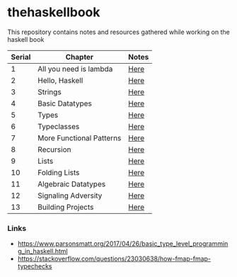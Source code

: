 # thehaskellbook
This repository contains notes and resources gathered while working on the haskell book

| Serial | Chapter | Notes |
|----- | ------ | ----- |
|1| All you need is lambda | [Here](./Chapter-01-Lambda-Calculus/Chapter-01-Notes.pdf) | 
|2| Hello, Haskell | [Here](./Chapter-02-Hello-Haskell/Chapter-02-Notes.pdf)|
|3| Strings | [Here](./Chapter-03-Strings/Chapter-03-Notes.pdf)| 
|4| Basic Datatypes | [Here](./Chapter-04-Basic-Datatypes/Chapter-04-Basic-data-types-Notes.pdf)|
|5| Types | [Here](./Chapter-05-Types/Chapter-05-Types-Notes.pdf)|
|6| Typeclasses | [Here](./Chapter-06-Typeclasses/Chapter-06-Typeclasses-Notes.pdf)|
|7| More Functional Patterns|[Here](./Chapter-07-More-Functional-Patterns/Chapter-07-More-Functional-Patterns-Notes.pdf) |
|8| Recursion|[Here](./Chapter-08-Recursion/Chapter-08-Recursion-Notes.pdf)|
|9| Lists | [Here](./Chapter-09-Lists/Chapter-09-Lists-Notes.pdf)| 
|10| Folding Lists | [Here](./Chapter-10-Folding-Lists/Chapter-10-Folding-Lists-Notes.pdf)|
|11| Algebraic Datatypes | [Here](./Chapter-11-Algebraic-Datatypes/Chapter-11-Algebraic-Datatypes-Notes.pdf)|
|12| Signaling Adversity | [Here](./Chapter-12-Signaling-Adversity/Chapter-12-Signaling-Adversity.pdf)|
|13| Building Projects | [Here](./Chapter-13-Building-Projects/Chapter-13-Building-Projects.pdf)| 
### Links

* https://www.parsonsmatt.org/2017/04/26/basic_type_level_programming_in_haskell.html
* https://stackoverflow.com/questions/23030638/how-fmap-fmap-typechecks

